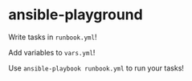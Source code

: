 #  ansible-playground

Write tasks in `runbook.yml`!

Add variables to `vars.yml`!

Use `ansible-playbook runbook.yml` to run your tasks!
